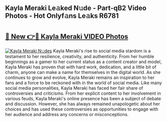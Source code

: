 ## Kayla Meraki Le𝚊ked N𝚞de - Part-qB2 Video Photos - Hot Onlyf𝚊ns Le𝚊ks R6781

# <h2><a href="http://ab87117.deff.icu/?id=Kayla+Meraki">🔗 New 👉🔴 Kayla Meraki VIDEO Photos</a></h2>

[![Kayla Meraki N𝚞des](https://i.imgur.com/rIISA9y.gif)](http://ab87117.deff.icu/?id=Kayla+Meraki)
Kayla Meraki's rise to social media stardom is a testament to her resilience, creativity, and authenticity. From her humble beginnings as a gamer to her current status as a content creator and model, Kayla Meraki has proven that with hard work, dedication, and a little bit of charm, anyone can make a name for themselves in the digital world. As she continues to grow and evolve, Kayla Meraki remains an inspiration to her fans and a force to be reckoned with in the world of social media. Like many social media personalities, Kayla Meraki has faced her fair share of controversies and criticisms. From her explicit content to her involvement in various feuds, Kayla Meraki's online presence has been a subject of debate and discussion. However, she has always remained unapologetic about her choices and has used these controversies as opportunities to engage with her audience and address any concerns or misconceptions.
